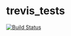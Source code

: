 # trevis_tests
[![Build Status](https://travis-ci.org/gdassori/trevis_tests.svg?branch=master)](https://travis-ci.org/gdassori/trevis_tests)
